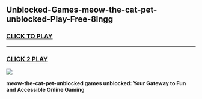 
## Unblocked-Games-meow-the-cat-pet-unblocked-Play-Free-8lngg
<h3>
<a href="https://premium76.site?title=meow-the-cat-pet-unblocked&ref=21A">CLICK TO PLAY</a></h3>
<hr>

<h3>
<a href="https://premium76.site?title=meow-the-cat-pet-unblocked&ref=21A">CLICK 2 PLAY</a>
  
</h3>

<a href="https://premium76.site?title=meow-the-cat-pet-unblocked&ref=21A"><img src="https://clearcache.store/games.png"></a>


**meow-the-cat-pet-unblocked games unblocked: Your Gateway to Fun and Accessible Online Gaming**
